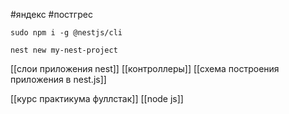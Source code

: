  #яндекс #постгрес 
```
sudo npm i -g @nestjs/cli 
```

```nest new my-nest-project ```

[[слои приложения nest]]
[[контроллеры]]
[[схема построения приложения в nest.js]]

[[курс практикума фуллстак]]
[[node js]]